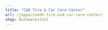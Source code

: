 ```yaml
---
title: "C&H Tire & Car Care Center"
url: /joppa/cundh-tire-und-car-care-center/
shop: Autowerkstatt
---
```

